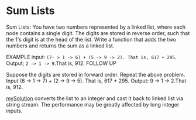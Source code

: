 # Sum Lists

Sum Lists: You have two numbers represented by a linked list, where each node contains a single
digit. The digits are stored in reverse order, such that the 1's digit is at the head of the iist. Write a
function that adds the two numbers and returns the sum as a linked list.

EXAMPLE
input: `(7- > 1 -> 6) + (5 -> 9 -> 2). That is, 617 + 295`.
Output; `2 -> 1 -> 9`.That is, 912.
FOLLOW UP

Suppose the digits are stored in forward order. Repeat the above problem.
Input (6 -> 1 -> 7) + (2 -> 9 -> 5). That is, 617 + 295.
Output: 9 -> 1 -> 2.That is, 912.

[mySolution](./sumLists/mySolution.cpp) converts the list to an integer and cast it back to linked list via string stream. The performance may be greatly affected by long integer inputs.

